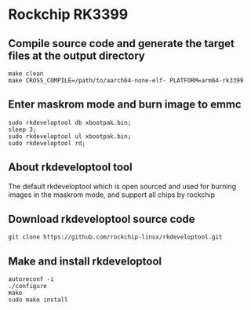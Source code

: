 # Rockchip RK3399

## Compile source code and generate the target files at the output directory
```shell
make clean
make CROSS_COMPILE=/path/to/aarch64-none-elf- PLATFORM=arm64-rk3399
```

## Enter maskrom mode and burn image to emmc
```shell
sudo rkdeveloptool db xbootpak.bin;
sleep 3;
sudo rkdeveloptool ul xbootpak.bin;
sudo rkdeveloptool rd;
```

## About rkdeveloptool tool

The default rkdeveloptool which is open sourced and used for burning images in the maskrom mode, and support all chips by rockchip

## Download rkdeveloptool source code
```shell
git clone https://github.com/rockchip-linux/rkdeveloptool.git
```

## Make and install rkdeveloptool
```shell
autoreconf -i
./configure
make
sudo make install
```

